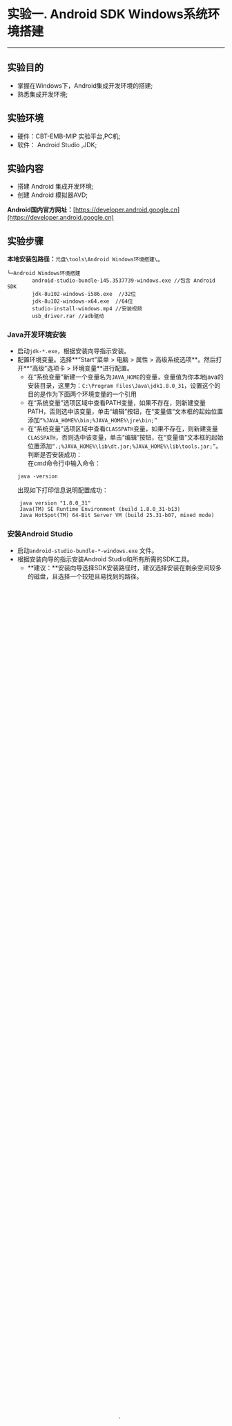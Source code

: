 # 实验一. Android SDK Windows系统环境搭建

---

## 实验目的
* 掌握在Windows下，Android集成开发环境的搭建;
* 熟悉集成开发环境;

##  实验环境
* 硬件：CBT-EMB-MIP 实验平台,PC机;
* 软件： Android Studio ,JDK;


## 实验内容
- 搭建 Android 集成开发环境;
- 创建 Android 模拟器AVD;


**Android国内官方网址：**[https://developer.android.google.cn](https://developer.android.google.cn)

## 实验步骤

**本地安装包路径：**`光盘\tools\Android Windows环境搭建\`。
```
└─Android Windows环境搭建
        android-studio-bundle-145.3537739-windows.exe //包含 Android SDK
        jdk-8u102-windows-i586.exe  //32位
        jdk-8u102-windows-x64.exe  //64位
        studio-install-windows.mp4 //安装视频
        usb_driver.rar //adb驱动
```
### Java开发环境安装
- 启动`jdk-*.exe`，根据安装向导指示安装。
- 配置环境变量。选择**“Start”菜单 \> 电脑 \> 属性 \> 高级系统选项**。然后打开**“高级”选项卡 \> 环境变量**进行配置。
    + 在“系统变量”新建一个变量名为`JAVA_HOME`的变量，变量值为你本地java的安装目录，这里为：`C:\Program Files\Java\jdk1.8.0_31`，设置这个的目的是作为下面两个环境变量的一个引用
    + 在“系统变量”选项区域中查看PATH变量，如果不存在，则新建变量PATH，否则选中该变量，单击“编辑”按钮，在“变量值”文本框的起始位置添加`“%JAVA_HOME%\bin;%JAVA_HOME%\jre\bin;”` 
    + 在“系统变量”选项区域中查看`CLASSPATH`变量，如果不存在，则新建变量`CLASSPATH`，否则选中该变量，单击“编辑”按钮，在“变量值”文本框的起始位置添加`“.;%JAVA_HOME%\lib\dt.jar;%JAVA_HOME%\lib\tools.jar;”`。<br>
    判断是否安装成功：<br>
    在cmd命令行中输入命令：
    ```
    java -version
    ```
    出现如下打印信息说明配置成功：
```
    java version "1.8.0_31"
    Java(TM) SE Runtime Environment (build 1.8.0_31-b13)
    Java HotSpot(TM) 64-Bit Server VM (build 25.31-b07, mixed mode)
```

### 安装Android Studio

- 启动`android-studio-bundle-*-windows.exe` 文件。
- 根据安装向导的指示安装Android Studio和所有所需的SDK工具。
    + **建议：**安装向导选择SDK安装路径时，建议选择安装在剩余空间较多的磁盘，且选择一个较短且易找到的路径。
<video id="video" style="margin:20px 0" onclick="this.play()" controls="" preload="none" width='100%' height='100%' poster="https://developer.android.google.cn/images/develop/hero_image_studio5_2x.png">
      <source id="mp4" src="https://storage.googleapis.com/androiddevelopers/videos/studio-install-windows.mp4" type="video/mp4">
</video>

- 如果想在命令提示符中使用SDK命令，那么还需要把SDK下的`tools`目录和`platform-tools`目录添加到环境变量中。
- 解决Android Studio启动报错问题
    + 进入刚安装的 Android Studio 目录下的bin目录。找到 `idea.properties` 文件，用文本编辑器打开。
    + 在 `idea.properties` 文件末尾添加一行：`disable.android.first.run=true`，然后保存文件。
    + 关闭 Android Studio 后重新启动，便可进入界面。

如果有新的工具和其他 API 可供使用，Android Studio 将弹出提示，或者您也可以点击 Help > Check for Update 检查更新。

### 创建和管理虚拟设备(AVD)

#### 依赖项和先决条件
--------
-   Android Studio 2.0 或更高版本
-   SDK Tools 25.0.10 或更高版本
-   通过 **Tools** \> **Android** \> **Enable ADB Integration** 启用 ADB
    集成

利用 Android Virtual Device (AVD) 定义，您可以定义您想要在 [Android
Emulator](https://developer.android.google.cn/tools/devices/emulator.html)
中模拟的 Android 电话、平板电脑、Android Wear 或 Android TV
设备的特征。AVD Manager 可以帮助您轻松地创建和管理 AVD。

要高效地测试应用，您需要创建 AVD，AVD
能够模拟应用设计支持的每个设备类型。例如，我们建议您针对等于或高于为
[`minSdkVersion`](https://developer.android.google.cn/guide/topics/manifest/uses-sdk-element.html)
所指定值的每个 API 级别创建 AVD。通过使用高于应用所需的 API
级别进行测试，您可以确保应用在用户下载系统更新后的向前兼容性。

#### 关于 AVD 
--------

AVD 包括硬件配置文件、系统映像、存储区域、皮肤和其他属性。

硬件配置文件定义了设备出厂时的特征。AVD Manager
会预加载特定的硬件配置文件，如 Nexus
电话设备，您可以根据需要定义和导入硬件配置文件。如果需要，您可以替换 AVD
中的一些设置。

AVD Manager 会提供一些推荐，帮助您为 AVD 选择系统映像。利用 AVD
Manager，您也可以下载系统映像，一些映像具有应用需要的插件库，如 Google
API。请注意，x86 系统映像在模拟器中运行得最快。

AVD在您的开发机器上有专门的存储区域，可以存储设备用户数据，如已安装的应用和设置，以及模拟SD 卡。

模拟器皮肤指定了设备的外观。AVD Manager会提供一些预定义的皮肤。您也可以自己定义皮肤，或者使用第三方提供的皮肤。

就像在真实设备上一样，对于要使用在 AVD
中定义的某些功能（例如相机）的应用，应用清单中必须具有相应的
[`<uses-feature>`](https://developer.android.google.cn/guide/topics/manifest/uses-feature-element.html)
设置。

观看下面的视频，快速地概括了解模拟器的部分功能。
<video id="video" style="margin:20px 0" onclick="this.play()" controls="" preload="none" width='100%' height='100%' poster="https://developer.android.google.cn/images/tools/e-emulator.png">
      <source id="mp4" src="https://storage.googleapis.com/androiddevelopers/videos/studio-emulator-overview.mp4" type="video/mp4">
</video>

#### 查看和管理您的 AVD
------------------

AVD Manager 让您可以在一个位置管理 AVD。

要运行 AVD Manager，请执行以下操作：

-   在 Android Studio 中，选择 **Tools** \> **Android** \> **AVD
    Manager**。
-   点击工具栏中的 AVD Manager ![AVD Manager
    图标](https://developer.android.google.cn/studio/images/buttons/toolbar-avd-manager.png)。

将显示 AVD Manager。

![AVD Manager 主窗口AVD Manager
主窗口](https://developer.android.google.cn/images/tools/avd-main.png)

AVD Manager 会显示您已定义的任何 AVD。首次安装 Android Studio
时，会创建一个 AVD。如果已为 Android Emulator 24.0.*x* 或更低版本定义了
AVD，您需要重新创建它们。

从此页面中，您可以进行以下操作：

-   定义新的 [AVD](#createavd) 或[硬件配置文件](#createhp)。
-   编辑现有 [AVD](#workingavd) 或[硬件配置文件](#workinghp)。
-   删除 [AVD](#workingavd) 或[硬件配置文件](#workinghp)。
-   [导入或导出](#importexporthp)硬件配置文件定义。
-   [运行](#emulator) AVD 以启动模拟器。
-   [停止](#emulator)模拟器。
-   [清除](#emulator)数据，然后从您首次运行模拟器的状态重新开始。
-   在磁盘上[显示](#workingavd)关联的 AVD `.ini` 和 `.img` 文件。
-   [查看](#workingavd) AVD 配置详细信息，您可以在提交给 Android Studio
    团队的任何错误报告中包含这些信息。

#### 创建 AVD
--------

您可以从头创建新的 AVD，也可以[复制 AVD](#copyavd)，然后更改一些属性。

要创建新的 AVD，请执行下列操作：

1.  在 AVD Manager 的 [*Your Virtual Devices*](#viewing) 页面中，点击
    **Create Virtual Device**。
2.  选择硬件配置文件，然后点击 **Next**。
3.  选择针对特定 API 级别的系统映像，然后点击 **Next**。
4.  根据需要更改 [AVD 属性](#avdproperties)，然后点击 **Finish**。

    点击 **Show Advanced Settings** 显示更多设置，如皮肤。

要从副本开始创建 AVD，请执行以下操作：

1.  从 AVD Manager 的 [*Your Virtual Devices*](#viewing)
    页面中，右键点击 AVD，然后选择 **Duplicate**。
2.  如果您需要在 [*System Image*](#systemimagepage) 和 [*Select
    Hardware*](#selecthardwarepage) 页面上进行更改，请点击 **Change** 或
    **Previous**。
3.  进行更改，然后点击 **Finish**。

#### 创建硬件配置文件
----------------

AVD Manager
会为常见设备提供预定义的硬件配置文件，这样您就可以轻松地将它们添加至您的
AVD
定义中。如果您需要定义不同的设备，则可以创建新的硬件配置文件。您可以从头定义新的硬件配置文件，也可以[复制硬件配置文件](#copyavd)。预加载的硬件配置文件无法编辑。

要从头创建新的硬件配置文件，请执行以下操作：

1.  在 [*Select Hardware*](#selecthardwarepage) 页面中，点击 **New
    Hardware Profile**。
2.  在 *Configure Hardware Profile*
    页面中，根据需要更改[硬件配置文件属性](#hpproperties)。
3.  点击 **Finish**。

要从副本开始创建硬件配置文件，请执行以下操作：

1.  在 [*Select Hardware*](#selecthardwarepage)
    页面中，选择硬件配置文件，然后点击 **Clone Device**。
2.  在 *Configure Hardware Profile*
    页面中，根据需要更改[硬件配置文件属性](#hpproperties)。
3.  点击 **Finish**。

#### 使用现有的 AVD 
--------------

从 [*Your Virtual Devices*](#viewing) 页面，您可以对现有的 AVD
执行以下操作：

-   要编辑 AVD，请点击 **Edit**
    ![](https://developer.android.google.cn/images/tools/studio-advmgr-actions-edit-icon.png)，然后[进行更改](#copyavd)。
-   要删除 AVD，请右键点击 AVD，然后选择 **Delete**。或者点击 **Menu**
    ![](https://developer.android.google.cn/images/tools/studio-advmgr-actions-dropdown-icon.png)，然后选择
    **Delete**。
-   要在磁盘上显示关联的 AVD `.ini` 和 `.img` 文件，请右键点击
    AVD，然后选择 **Show on Disk**。或者点击 Menu
    ![](https://developer.android.google.cn/images/tools/studio-advmgr-actions-dropdown-icon.png)，然后选择
    **Show on Disk**。
-   要查看 AVD 配置详细信息（您可以将其包含在提交给 Android Studio
    团队的任何错误报告中），请右键点击 AVD，然后选择 **View
    Details**。或者点击 Menu
    ![](https://developer.android.google.cn/images/tools/studio-advmgr-actions-dropdown-icon.png)，然后选择
    **View Details**。

#### 在 Android Emulator 中运行应用 
------------------------------

您可以从 Android Studio
项目中运行应用。或者，您也可以运行已经安装到模拟器上的应用，就像在设备上运行任何应用一样。

要在您的项目中启动模拟器并运行应用，请执行以下操作：

打开一个 Android Studio 项目并点击 **Run**
![](https://developer.android.google.cn/studio/images/buttons/toolbar-run.png)。

将显示 *Select Deployment Target* 对话框。

![“Select Deployment
Target”对话框](https://developer.android.google.cn/images/tools/e-selectdeploymenttarget.png)

如果您在对话框的顶部看到错误或警告消息，请点击链接，纠正问题或者了解更多信息。

**No USB devices or running emulators detected**
警告表示您当前未运行任何模拟器，或者检测到有硬件设备连接到您的计算机。如果您未将硬件设备连接到计算机或者已经运行模拟器，可以忽略此警告。

不过，您必须修正某些错误才能继续，例如某些 Hardware Accelerated
Execution Manager (Intel® HAXM) 错误。

在 *Select Deployment Target*
对话框中，选择一个现有的模拟器定义，然后点击 **OK**。

如果您未看到想要使用的定义，请点击 **Create New Emulator** 以启动 AVD
Manager。定义新的 AVD 后，在 *Select Deployment Target* 对话框中点击
**OK**。

如果您想要将此模拟器定义用作项目的默认设置，请选择 **Use same selection
for future launches**。

模拟器将启动并显示您的应用。

在模拟器中测试您的应用。


要关闭模拟器，请点击 Close
![“Close”图标](https://developer.android.google.cn/images/tools/e-iclose.png)。

模拟器设备会存储已安装的应用，因此，您可以根据需要再次运行。要移除应用，您需要将其卸载。如果您在相同的模拟器上重新运行项目，系统会使用新版本替换应用。

#### 在不运行应用的情况下启动 Android Emulator
-----------------------------------------

要启动模拟器，请执行以下操作：

1.  [打开 AVD
    Manager](https://developer.android.google.cn/tools/devices/managing-avds.html)。
2.  双击 AVD，或者点击 **Run**
    ![](https://developer.android.google.cn/studio/images/buttons/toolbar-run.png)。


关于Android Studio更详细使用请查阅官方文档：[https://developer.android.google.cn/studio/intro/index.html](https://developer.android.google.cn/studio/intro/index.html)

